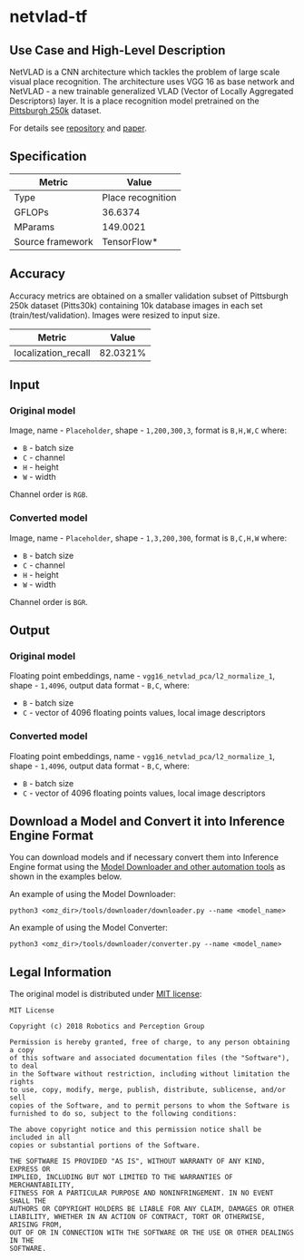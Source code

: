 # netvlad-tf

## Use Case and High-Level Description

NetVLAD is a CNN architecture which tackles the problem of large scale visual place recognition. The architecture uses VGG 16 as base network and NetVLAD - a new trainable generalized VLAD (Vector of Locally Aggregated Descriptors) layer. It is a place recognition model pretrained on the [Pittsburgh 250k](http://www.ok.ctrl.titech.ac.jp/~torii/project/repttile/) dataset.

For details see [repository](https://github.com/uzh-rpg/netvlad_tf_open) and [paper](https://arxiv.org/abs/1511.07247).

## Specification

| Metric            | Value             |
|-------------------|-------------------|
| Type              | Place recognition |
| GFLOPs            | 36.6374           |
| MParams           | 149.0021          |
| Source framework  | TensorFlow\*      |

## Accuracy

Accuracy metrics are obtained on a smaller validation subset of Pittsburgh 250k dataset (Pitts30k) containing 10k database images in each set (train/test/validation).  Images were resized to input size.

| Metric              | Value   |
| ------------------- | ------- |
| localization_recall | 82.0321%|

## Input

### Original model

Image, name - `Placeholder`,  shape - `1,200,300,3`, format is `B,H,W,C` where:

- `B` - batch size
- `C` - channel
- `H` - height
- `W` - width

Channel order is `RGB`.

### Converted model

Image, name - `Placeholder`,  shape - `1,3,200,300`, format is `B,C,H,W` where:

- `B` - batch size
- `C` - channel
- `H` - height
- `W` - width

Channel order is `BGR`.

## Output

### Original model

Floating point embeddings, name - `vgg16_netvlad_pca/l2_normalize_1`,  shape - `1,4096`, output data format  - `B,C`, where:

- `B` - batch size
- `C` - vector of 4096 floating points values, local image descriptors

### Converted model

Floating point embeddings, name - `vgg16_netvlad_pca/l2_normalize_1`,  shape - `1,4096`, output data format  - `B,C`, where:

- `B` - batch size
- `C` - vector of 4096 floating points values, local image descriptors

## Download a Model and Convert it into Inference Engine Format

You can download models and if necessary convert them into Inference Engine format using the [Model Downloader and other automation tools](../../../tools/downloader/README.md) as shown in the examples below.

An example of using the Model Downloader:
```
python3 <omz_dir>/tools/downloader/downloader.py --name <model_name>
```

An example of using the Model Converter:
```
python3 <omz_dir>/tools/downloader/converter.py --name <model_name>
```

## Legal Information

The original model is distributed under
[MIT license](https://raw.githubusercontent.com/uzh-rpg/netvlad_tf_open/master/LICENSE):

```
MIT License

Copyright (c) 2018 Robotics and Perception Group

Permission is hereby granted, free of charge, to any person obtaining a copy
of this software and associated documentation files (the "Software"), to deal
in the Software without restriction, including without limitation the rights
to use, copy, modify, merge, publish, distribute, sublicense, and/or sell
copies of the Software, and to permit persons to whom the Software is
furnished to do so, subject to the following conditions:

The above copyright notice and this permission notice shall be included in all
copies or substantial portions of the Software.

THE SOFTWARE IS PROVIDED "AS IS", WITHOUT WARRANTY OF ANY KIND, EXPRESS OR
IMPLIED, INCLUDING BUT NOT LIMITED TO THE WARRANTIES OF MERCHANTABILITY,
FITNESS FOR A PARTICULAR PURPOSE AND NONINFRINGEMENT. IN NO EVENT SHALL THE
AUTHORS OR COPYRIGHT HOLDERS BE LIABLE FOR ANY CLAIM, DAMAGES OR OTHER
LIABILITY, WHETHER IN AN ACTION OF CONTRACT, TORT OR OTHERWISE, ARISING FROM,
OUT OF OR IN CONNECTION WITH THE SOFTWARE OR THE USE OR OTHER DEALINGS IN THE
SOFTWARE.
```
